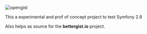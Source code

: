 ![opengist]('web/images/opengist.svg')

This a experimental and prof of concept project to test Symfony 2.8

Also helps as source for the **bettergist.io** project.
